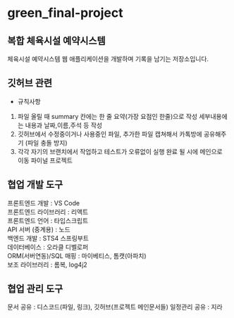 # green_final-project

## 복합 체육시설 예약시스템
체육시설 예약시스템 웹 애플리케이션을 개발하며 기록을 남기는 저장소입니다.

## 깃허브 관련

- 규칙사항
1. 파일 올릴 때 summary 칸에는 한 줄 요약(가장 요점인 한줄)으로 작성
세부내용에는 내용과 날짜,이름,주석 등 작성
2. 깃허브에서 수정중이거나 사용중인 파일, 추가한 파일 캡쳐해서 카톡방에 공유해주기 (파일 충돌 방지)
3. 각각 자기의 브랜치에서 작업하고 테스트가 오류없이 실행 완료 될 시에 메인으로 이동
파이널 프로젝트

## 협업 개발 도구

 프론트엔드 개발 : VS Code
 <br>프론트엔드 라이브러리 : 리액트</br>
 프론트엔드 언어 : 타입스크립트
 <br>API 서버 (중계용) : 노드</br>
 백엔드 개발 :  STS4 스프링부트
 <br>데이터베이스 : 오라클 디벨로퍼</br>
 ORM(서버연동)/SQL 매핑 : 마이베티스, 톰캣(아파치)
 <br>보조 라이브러리 : 롬복, log4j2

## 협업 관리 도구
문서 공유 : 디스코드(파일, 링크), 깃허브(프로젝트 메인문서들)
일정관리 공유 : 지라



